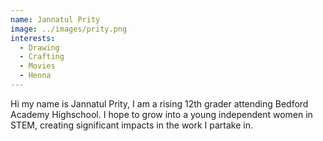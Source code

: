 ```yaml
---
name: Jannatul Prity
image: ../images/prity.png
interests: 
  - Drawing
  - Crafting
  - Movies
  - Henna
---
```




Hi my name is Jannatul Prity, I am a rising 12th grader attending Bedford Academy Highschool. I hope to grow into a young independent women in STEM, creating significant impacts in the work I partake in.